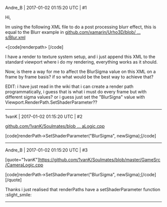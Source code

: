 Andre_B | 2017-01-02 01:15:20 UTC | #1

Hi,

Im using the following XML file to do a post processing blurr effect, this is equal to the Blurr example in 
[github.com/xamarin/Urho3D/blob/ ... s/Blur.xml](https://github.com/xamarin/Urho3D/blob/master/bin/Data/PostProcess/Blur.xml)

<[code]renderpath>
    <rendertarget name="blurh" tag="Blur" sizedivisor="2 2" format="rgba" filter="true" />
    <rendertarget name="blurv" tag="Blur" sizedivisor="2 2" format="rgba" filter="true" />
    <command type="quad" tag="Blur" vs="Blur" ps="Blur" psdefines="BLUR9" output="blurh">
      <parameter name="BlurDir" value="1.0 0.0" />
      <parameter name="BlurRadius" value="1.0" />
      <parameter name="BlurSigma" value="2.0" />
      <texture unit="diffuse" name="viewport" />
    </command>
    <command type="quad" tag="Blur" vs="Blur" ps="Blur" psdefines="BLUR9" output="blurv">
      <parameter name="BlurDir" value="0.0 1.0" />
      <parameter name="BlurRadius" value="1.0" />
      <parameter name="BlurSigma" value="2.0" />
      <texture unit="diffuse" name="blurh" />
    </command>
    <command type="quad" tag="Blur" vs="CopyFramebuffer" ps="CopyFramebuffer" output="viewport">
      <texture unit="diffuse" name="blurv" />
    </command>
  </renderpath>[/code]

I have a render to texture system setup, and i just append this XML to the standard viewport where i do my rendering, everything works as it should.

Now, is there a way for me to affect the BlurSigma value on this XML on a frame by frame basis? if so what would be the best way to achieve that?

EDIT: i have just read in the wiki that i can create a render path programmatically, i guess that is what i must do every frame but with different sigma values? or i guess just set the "BlurSigna" value with Viewport.RenderPath.SetShaderParameter??

-------------------------

1vanK | 2017-01-02 01:15:20 UTC | #2

[github.com/1vanK/Soulmates/blob ... aLogic.cpp](https://github.com/1vanK/Soulmates/blob/master/GameSrc/CameraLogic.cpp)

[code]renderPath->SetShaderParameter("BlurSigma", newSigma);[/code]

-------------------------

Andre_B | 2017-01-02 01:15:20 UTC | #3

[quote="1vanK"]https://github.com/1vanK/Soulmates/blob/master/GameSrc/CameraLogic.cpp

[code]renderPath->SetShaderParameter("BlurSigma", newSigma);[/code][/quote]

Thanks i just realised that renderPaths have a setShaderParameter function :slight_smile:

-------------------------

